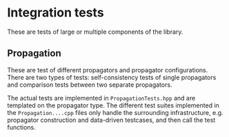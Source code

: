 # Integration tests

These are tests of large or multiple components of the library.

## Propagation

These are test of different propagators and propagator configurations. There are
two types of tests: self-consistency tests of single propagators and comparison
tests between two separate propagators.

The actual tests are implemented in `PropagationTests.hpp` and are templated on
the propagator type. The different test suites implemented in the
`Propagation....cpp` files only handle the surrounding infrastructure, e.g.
propagator construction and data-driven testcases, and then call the test
functions.
